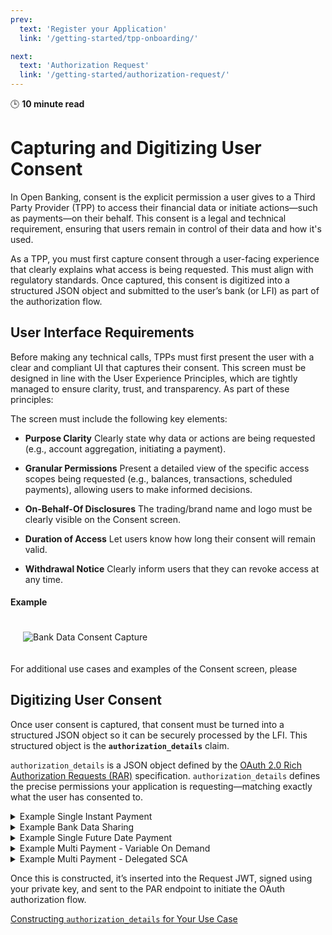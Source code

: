 ```yaml
---
prev:
  text: 'Register your Application'
  link: '/getting-started/tpp-onboarding/'

next:
  text: 'Authorization Request'
  link: '/getting-started/authorization-request/'
---
```


🕒 **10 minute read**

# Capturing and Digitizing User Consent

In Open Banking, consent is the explicit permission a user gives to a Third Party Provider (TPP) to access their financial data or initiate actions—such as payments—on their behalf. This consent is a legal and technical requirement, ensuring that users remain in control of their data and how it's used.

As a TPP, you must first capture consent through a user-facing experience that clearly explains what access is being requested. This must align with regulatory standards. Once captured, this consent is digitized into a structured JSON object and submitted to the user’s bank (or LFI) as part of the authorization flow.

## User Interface Requirements

Before making any technical calls, TPPs must first present the user with a clear and compliant UI that captures their consent. This screen must be designed in line with the User Experience Principles, which are tightly managed to ensure clarity, trust, and transparency. As part of these principles:



The screen must include the following key elements:

- **Purpose Clarity** Clearly state why data or actions are being requested (e.g., account aggregation, initiating a payment).

- **Granular Permissions** Present a detailed view of the specific access scopes being requested (e.g., balances, transactions, scheduled payments), allowing users to make informed decisions.

- **On-Behalf-Of Disclosures** The trading/brand name and logo must be clearly visible on the Consent screen.

- **Duration of Access** Let users know how long their consent will remain valid.

- **Withdrawal Notice** Clearly inform users that they can revoke access at any time.


#### Example

<img style="max-width: 300px; margin: 20px;" src="/images/standards/bds-consent.png" alt="Bank Data Consent Capture" />

For additional use cases and examples of the Consent screen, please <ConfluenceLinks group='general' />

## Digitizing User Consent

Once user consent is captured, that consent must be turned into a structured JSON object so it can be securely processed by the LFI. This structured object is the **`authorization_details`** claim.


 `authorization_details` is a JSON object defined by the [OAuth 2.0 Rich Authorization Requests (RAR)](https://datatracker.ietf.org/doc/html/draft-ietf-oauth-rar) specification. `authorization_details` defines the precise permissions your application is requesting—matching exactly what the user has consented to. 



<details>
<summary>Example Single Instant Payment</summary>

<JSONSIPAuthDetails />
</details>


<details>
<summary>Example Bank Data Sharing</summary>
  <JSONBankDataAuthDetails />
</details>


<details>
<summary>Example Single Future Date Payment</summary>
  <JSONSFPAuthDetails />
</details>

<details>
<summary>Example Multi Payment - Variable On Demand</summary>
 <JSONVarONDemandAuthDetails />
</details>

<details>
<summary>Example Multi Payment - Delegated SCA</summary>
  <JSONDDScaAuthDetails />
</details>

Once this is constructed, it’s inserted into the Request JWT, signed using your private key, and sent to the PAR endpoint to initiate the OAuth authorization flow.

[Constructing `authorization_details` for Your Use Case](../implementation-guides/authorization-details)